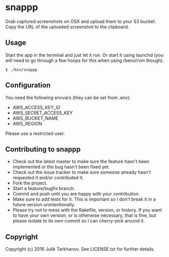 # snappp

Grab captured screenshots on OSX and upload them to your S3 bucket. Copy the URL of the uploaded
screenshot to the clipboard.

## Usage

Start the app in the terminal and just let it run. Or start it using launchd (you will need to go
through a few hoops for this when using rbenv/rvm though).

    $ ./bin/snappp

## Configuration

You need the following envvars (they can be set from .env):

* AWS_ACCESS_KEY_ID
* AWS_SECRET_ACCESS_KEY
* AWS_BUCKET_NAME
* AWS_REGION

Please use a restricted user.

## Contributing to snappp
 
* Check out the latest master to make sure the feature hasn't been implemented or the bug hasn't been fixed yet.
* Check out the issue tracker to make sure someone already hasn't requested it and/or contributed it.
* Fork the project.
* Start a feature/bugfix branch.
* Commit and push until you are happy with your contribution.
* Make sure to add tests for it. This is important so I don't break it in a future version unintentionally.
* Please try not to mess with the Rakefile, version, or history. If you want to have your own version, or is otherwise necessary, that is fine, but please isolate to its own commit so I can cherry-pick around it.

## Copyright

Copyright (c) 2016 Julik Tarkhanov. See LICENSE.txt for
further details.

